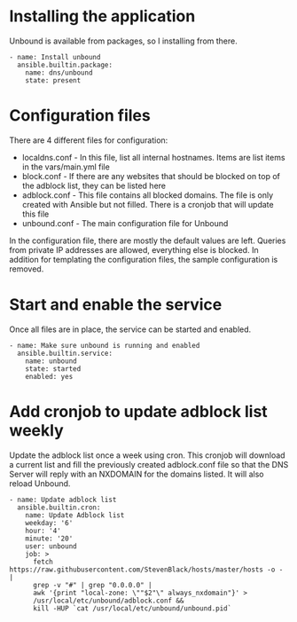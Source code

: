 # Installing the application
Unbound is available from packages, so I installing from there.

```jinja
- name: Install unbound
  ansible.builtin.package:
    name: dns/unbound
    state: present
```

# Configuration files
There are 4 different files for configuration:
* localdns.conf - In this file, list all internal hostnames. Items are list items in the vars/main.yml file
* block.conf - If there are any websites that should be blocked on top of the adblock list, they can be listed here
* adblock.conf - This file contains all blocked domains. The file is only created with Ansible but not filled. There is a cronjob that will update this file
* unbound.conf - The main configuration file for Unbound

In the configuration file, there are mostly the default values are left. Queries from private IP addresses are allowed, everything else is blocked. In addition for templating the configuration files, the sample configuration is removed.

# Start and enable the service
Once all files are in place, the service can be started and enabled.

```jinja
- name: Make sure unbound is running and enabled
  ansible.builtin.service:
    name: unbound
    state: started
    enabled: yes
```

# Add cronjob to update adblock list weekly
Update the adblock list once a week using cron. This cronjob will download a current list and fill the previously created adblock.conf file so that the DNS Server will reply with an NXDOMAIN for the domains listed. It will also reload Unbound.

```jinja
- name: Update adblock list
  ansible.builtin.cron:
    name: Update Adblock list
    weekday: '6'
    hour: '4'
    minute: '20'
    user: unbound
    job: >
      fetch https://raw.githubusercontent.com/StevenBlack/hosts/master/hosts -o - |
      grep -v "#" | grep "0.0.0.0" |
      awk '{print "local-zone: \""$2"\" always_nxdomain"}' >
      /usr/local/etc/unbound/adblock.conf &&
      kill -HUP `cat /usr/local/etc/unbound/unbound.pid`
```
